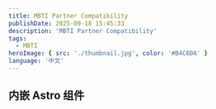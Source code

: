 ```yaml
---
title: MBTI Partner Compatibility
publishDate: 2025-09-18 15:45:33
description: 'MBTI Partner Compatibility'
tags:
  - MBTI
heroImage: { src: './thumbnail.jpg', color: '#B4C6DA' }
language: '中文'
---
```


## 内嵌 Astro 组件

<div id="container" style="height: 100%"></div>
<script type="text/javascript" src="https://code.jquery.com/jquery-3.1.1.min.js"></script>
<script type="text/javascript" src="https://fastly.jsdelivr.net/npm/echarts@5/dist/echarts.min.js"></script>
<script type="text/javascript">
    var dom = document.getElementById('container');
    var myChart = echarts.init(dom, null, {
      renderer: 'canvas',
      useDirtyRect: false
    });
    var app = {};
    
    var option;

    // Click on the data to toggle grouping
      const mbti = [
        'ENFJ',
        'ENFP',
        'ENTJ',
        'ENTP',
        'ESFJ',
        'ESFP',
        'ESTJ',
        'ESTP',
        'INFJ',
        'INFP',
        'INTJ',
        'INTP',
        'ISFJ',
        'ISFP',
        'ISTJ',
        'ISTP'
      ];
      const color = {
        green: '#2D9A69',
        purple: '#7D568F',
        blue: '#3A8DAB',
        yellow: '#E0A433',
        greenLighter: '#10CA77',
        purpleLighter: '#9253AF',
        blueLighter: '#26A9D9',
        yellowLighter: '#F4AC24',
        greenDarker: '#0FB369',
        purpleDarker: '#854AA0',
        blueDarker: '#2298C3',
        yellowDarker: '#F2A30D'
      };
      const fontSize = {
        group: window.innerHeight > 700 ? 24 : 16,
        item: window.innerHeight > 700 ? 13 : 11,
        value: window.innerHeight > 700 ? 15 : 12
      };
      const getColor = (mbti, lightness = 0) => {
        if (mbti.indexOf('NF') >= 0) {
          return lightness < 0
            ? color.greenLighter
            : lightness > 0
            ? color.greenDarker
            : color.green;
        }
        if (mbti.indexOf('NT') >= 0) {
          return lightness < 0
            ? color.purpleLighter
            : lightness > 0
            ? color.purpleDarker
            : color.purple;
        }
        if (mbti.indexOf('S') >= 0 && mbti.indexOf('J') >= 0) {
          return lightness < 0
            ? color.blueLighter
            : lightness > 0
            ? color.blueDarker
            : color.blue;
        }
        if (mbti.indexOf('S') >= 0 && mbti.indexOf('P') >= 0) {
          return lightness < 0
            ? color.yellowLighter
            : lightness > 0
            ? color.yellowDarker
            : color.yellow;
        }
      };
      const generateGroup = (groupName) => {
        const colorMap = {
          NF: color.green,
          NT: color.purple,
          SJ: color.blue,
          SP: color.yellow
        };
        const groupMembers = {
          NF: ['INFJ', 'INFP', 'ENFJ', 'ENFP'],
          NT: ['INTJ', 'INTP', 'ENTJ', 'ENTP'],
          SJ: ['ISFJ', 'ISTJ', 'ESFJ', 'ESTJ'],
          SP: ['ISFP', 'ISTP', 'ESFP', 'ESTP']
        };
        return {
          value: groupName,
          label: {
            color: colorMap[groupName],
            fontSize: fontSize.group,
            fontWeight: 'bolder',
            padding: 0
          },
          children: groupMembers[groupName].map((mbti) => ({
            value: mbti,
            label: {
              color: colorMap[groupName],
              fontSize: fontSize.item,
              fontWeight: 'bold'
            }
          }))
        };
      };
      const xData = [
        generateGroup('NF'),
        generateGroup('NT'),
        generateGroup('SJ'),
        generateGroup('SP')
      ];
      const yData = [
        generateGroup('NF'),
        generateGroup('NT'),
        generateGroup('SJ'),
        generateGroup('SP')
      ];
      const originalData = [
        ['ENFJ', 'ENFJ', 0.86],
        ['ENFJ', 'ENFP', 0.91],
        ['ENFJ', 'ENTJ', 0.42],
        ['ENFJ', 'ENTP', 0.73],
        ['ENFJ', 'ESFJ', 0.64],
        ['ENFJ', 'ESFP', 0.8],
        ['ENFJ', 'ESTJ', 0.22],
        ['ENFJ', 'ESTP', 0.41],
        ['ENFJ', 'INFJ', 0.74],
        ['ENFJ', 'INFP', 0.73],
        ['ENFJ', 'INTJ', 0.16],
        ['ENFJ', 'INTP', 0.35],
        ['ENFJ', 'ISFJ', 0.3],
        ['ENFJ', 'ISFP', 0.4],
        ['ENFJ', 'ISTJ', 0.18],
        ['ENFJ', 'ISTP', 0.09],
        ['ENFP', 'ENFJ', 0.91],
        ['ENFP', 'ENFP', 0.97],
        ['ENFP', 'ENTJ', 0.37],
        ['ENFP', 'ENTP', 0.85],
        ['ENFP', 'ESFJ', 0.42],
        ['ENFP', 'ESFP', 0.93],
        ['ENFP', 'ESTJ', 0.27],
        ['ENFP', 'ESTP', 0.76],
        ['ENFP', 'INFJ', 0.51],
        ['ENFP', 'INFP', 0.73],
        ['ENFP', 'INTJ', 0.13],
        ['ENFP', 'INTP', 0.36],
        ['ENFP', 'ISFJ', 0.11],
        ['ENFP', 'ISFP', 0.49],
        ['ENFP', 'ISTJ', 0.04],
        ['ENFP', 'ISTP', 0.14],
        ['ENTJ', 'ENFJ', 0.42],
        ['ENTJ', 'ENFP', 0.37],
        ['ENTJ', 'ENTJ', 0.91],
        ['ENTJ', 'ENTP', 0.81],
        ['ENTJ', 'ESFJ', 0.53],
        ['ENTJ', 'ESFP', 0.51],
        ['ENTJ', 'ESTJ', 0.87],
        ['ENTJ', 'ESTP', 0.74],
        ['ENTJ', 'INFJ', 0.25],
        ['ENTJ', 'INFP', 0.13],
        ['ENTJ', 'INTJ', 0.46],
        ['ENTJ', 'INTP', 0.47],
        ['ENTJ', 'ISFJ', 0.29],
        ['ENTJ', 'ISFP', 0.06],
        ['ENTJ', 'ISTJ', 0.66],
        ['ENTJ', 'ISTP', 0.41],
        ['ENTP', 'ENFJ', 0.73],
        ['ENTP', 'ENFP', 0.64],
        ['ENTP', 'ENTJ', 0.81],
        ['ENTP', 'ENTP', 0.94],
        ['ENTP', 'ESFJ', 0.32],
        ['ENTP', 'ESFP', 0.87],
        ['ENTP', 'ESTJ', 0.7],
        ['ENTP', 'ESTP', 0.92],
        ['ENTP', 'INFJ', 0.11],
        ['ENTP', 'INFP', 0.35],
        ['ENTP', 'INTJ', 0.22],
        ['ENTP', 'INTP', 0.51],
        ['ENTP', 'ISFJ', 0.05],
        ['ENTP', 'ISFP', 0.14],
        ['ENTP', 'ISTJ', 0.11],
        ['ENTP', 'ISTP', 0.35],
        ['ESFJ', 'ESFJ', 0.94],
        ['ESFJ', 'ESFP', 0.4],
        ['ESFJ', 'ESTJ', 0.77],
        ['ESFJ', 'ESTP', 0.37],
        ['ESFJ', 'INFJ', 0.74],
        ['ESFJ', 'INFP', 0.17],
        ['ESFJ', 'INTJ', 0.32],
        ['ESFJ', 'INTP', 0.05],
        ['ESFJ', 'ISFJ', 0.79],
        ['ESFJ', 'ISFP', 0.57],
        ['ESFJ', 'ISTJ', 0.71],
        ['ESFJ', 'ISTP', 0.19],
        ['ESFP', 'ESFP', 0.7],
        ['ESFP', 'ESTJ', 0.39],
        ['ESFP', 'ESTP', 0.75],
        ['ESFP', 'INFJ', 0.43],
        ['ESFP', 'INFP', 0.58],
        ['ESFP', 'INTJ', 0.22],
        ['ESFP', 'INTP', 0.39],
        ['ESFP', 'ISFJ', 0.12],
        ['ESFP', 'ISFP', 0.58],
        ['ESFP', 'ISTJ', 0.08],
        ['ESFP', 'ISTP', 0.26],
        ['ESTJ', 'ESTJ', 0.96],
        ['ESTJ', 'ESTP', 0.78],
        ['ESTJ', 'INFJ', 0.14],
        ['ESTJ', 'INFP', 0.03],
        ['ESTJ', 'INTJ', 0.33],
        ['ESTJ', 'INTP', 0.22],
        ['ESTJ', 'ISFJ', 0.48],
        ['ESTJ', 'ISFP', 0.22],
        ['ESTJ', 'ISTJ', 0.79],
        ['ESTJ', 'ISTP', 0.55],
        ['ESTP', 'ESTP', 0.95],
        ['ESTP', 'INFJ', 0.05],
        ['ESTP', 'INFP', 0.24],
        ['ESTP', 'INTJ', 0.17],
        ['ESTP', 'INTP', 0.39],
        ['ESTP', 'ISFJ', 0.12],
        ['ESTP', 'ISFP', 0.43],
        ['ESTP', 'ISTJ', 0.2],
        ['ESTP', 'ISTP', 0.62],
        ['INFJ', 'INFJ', 0.95],
        ['INFJ', 'INFP', 0.85],
        ['INFJ', 'INTJ', 0.65],
        ['INFJ', 'INTP', 0.5],
        ['INFJ', 'ISFJ', 0.85],
        ['INFJ', 'ISFP', 0.58],
        ['INFJ', 'ISTJ', 0.53],
        ['INFJ', 'ISTP', 0.23],
        ['INFP', 'INFP', 0.97],
        ['INFP', 'INTJ', 0.7],
        ['INFP', 'INTP', 0.84],
        ['INFP', 'ISFJ', 0.46],
        ['INFP', 'ISFP', 0.78],
        ['INFP', 'ISTJ', 0.21],
        ['INFP', 'ISTP', 0.49],
        ['INTJ', 'INTJ', 0.86],
        ['INTJ', 'INTP', 0.89],
        ['INTJ', 'ISFJ', 0.79],
        ['INTJ', 'ISFP', 0.45],
        ['INTJ', 'ISTJ', 0.85],
        ['INTJ', 'ISTP', 0.78],
        ['INTP', 'INTP', 0.96],
        ['INTP', 'ISFJ', 0.38],
        ['INTP', 'ISFP', 0.43],
        ['INTP', 'ISTJ', 0.51],
        ['INTP', 'ISTP', 0.81],
        ['ISFJ', 'ISFJ', 0.95],
        ['ISFJ', 'ISFP', 0.76],
        ['ISFJ', 'ISTJ', 0.93],
        ['ISFJ', 'ISTP', 0.62],
        ['ISFP', 'ISFP', 0.97],
        ['ISFP', 'ISTJ', 0.47],
        ['ISFP', 'ISTP', 0.76],
        ['ISTJ', 'ISTJ', 0.96],
        ['ISTJ', 'ISTP', 0.78],
        ['ISTP', 'ISTP', 0.96]
      ];
      const dataMap = new Map();
      const avgData = {};
      for (const [a, b, v] of originalData) {
        dataMap.set(`${a}-${b}`, v);
      }
      const heatmapData = [];
      const scatterData = [];
      const decalSize = 1;
      for (const a of mbti) {
        for (const b of mbti) {
          const key = `${a}-${b}`;
          const altKey = `${b}-${a}`;
          let value;
          if (dataMap.has(key)) {
            value = [a, b, dataMap.get(key)];
          } else if (dataMap.has(altKey)) {
            value = [a, b, dataMap.get(altKey)];
          } else {
            value = [a, b, 0];
          }
          heatmapData.push({
            value,
            itemStyle: {
              decal: {
                shape: 'circle',
                symbolSize: 1,
                color: getColor(a, 1),
                backgroundColor: getColor(b, 1),
                dashArrayX: [
                  [decalSize, decalSize],
                  [0, decalSize, decalSize, 0]
                ],
                dashArrayY: [decalSize, 0]
              },
              borderColor: getColor(b),
              borderWidth: 0
            }
          });
          scatterData.push({
            value,
            label: {
              color: value[2] < 0.2 ? getColor(b) : '#fff',
              opacity: value[2] < 0.15 ? 0.6 : 1
            }
          });
        }
      }
      const size = Math.round(Math.min(window.innerWidth, window.innerHeight) * 0.9);
      const fontFamily = 'Ubuntu Condensed, sans-serif';
      const detailSeries = [
        {
          id: 'detail-heatmap',
          type: 'heatmap',
          coordinateSystem: 'matrix',
          data: heatmapData,
          label: {
            show: false
          },
          emphasis: {
            itemStyle: {
              borderWidth: 5
            }
          }
        },
        {
          id: 'detail-scatter',
          type: 'scatter',
          coordinateSystem: 'matrix',
          symbolSize: 0,
          data: scatterData,
          color: '#fff',
          label: {
            show: true,
            formatter: (params) => Math.round(params.value[2] * 100) + '%',
            fontWeight: 'bold',
            color: 'inherit'
          },
          silent: true
        }
      ];
      const getGroup = (mbti) => {
        if (mbti.indexOf('NF') >= 0) {
          return 'NF';
        }
        if (mbti.indexOf('NT') >= 0) {
          return 'NT';
        }
        if (mbti[1] === 'S' && mbti[3] === 'J') {
          return 'SJ';
        }
        if (mbti[1] === 'S' && mbti[3] === 'P') {
          return 'SP';
        }
        return '';
      };
      const groupRawData = {};
      for (let i = 0; i < originalData.length; ++i) {
        const [a, b, v] = originalData[i];
        const groupA = getGroup(a);
        const groupB = getGroup(b);
        const key = groupA > groupB ? `${groupA}-${groupB}` : `${groupB}-${groupA}`;
        if (groupRawData[key]) {
          groupRawData[key].push(v);
        } else {
          groupRawData[key] = [v];
        }
      }
      const groupData = [];
      function median(arr) {
        const sorted = arr.slice().sort((a, b) => a - b);
        const mid = Math.floor(sorted.length / 2);
        if (sorted.length % 2 === 0) {
          return (sorted[mid - 1] + sorted[mid]) / 2;
        } else {
          return sorted[mid];
        }
      }
      for (const key in groupRawData) {
        if (groupRawData.hasOwnProperty(key)) {
          const [a, b] = key.split('-');
          const v = median(groupRawData[key]);
          const colorA = getColor(a, 1);
          const colorB = getColor(b, 1);
          const label = {
            color: v < 0.2 ? getColor(b) : '#fff',
            fontSize: fontSize.value,
            fontWeight: 'bold',
            opacity: v < 0.15 ? 0.6 : 1,
            formatter: (params) => {
              return `${Math.round(params.value[2] * 100)}%`;
            }
          };
          const decalSize = 3;
          const itemStyle = {
            decal: {
              shape: 'circle',
              symbolSize: 1,
              color: colorA,
              backgroundColor: colorB,
              dashArrayX: [
                [decalSize, decalSize],
                [0, decalSize, decalSize, 0]
              ],
              dashArrayY: [decalSize, 0]
            },
            borderColor: getColor(b),
            borderWidth: 0
          };
          groupData.push({
            value: [a, b, v],
            label,
            itemStyle
          });
          if (a !== b) {
            groupData.push({
              value: [b, a, v],
              label,
              itemStyle
            }); // Symmetric
          }
        }
      }
      const groupSeries = [
        {
          id: 'summary-heatmap',
          type: 'heatmap',
          coordinateSystem: 'matrix',
          data: groupData,
          label: {
            show: true
          }
        }
      ];
      option = {
        backgroundColor: '#F0F7F9',
        textStyle: {
          fontFamily
        },
        title: {
          text: 'MBTI Partner Compatibility',
          subtext:
            'Data from: https://www.personalitydata.org/16-types/enfj-relationships#partner-matrix',
          sublink:
            'https://www.personalitydata.org/16-types/enfj-relationships#partner-matrix',
          left: 'center',
          top: 5,
          textStyle: {
            fontSize: 20,
            color: '#57576A'
          },
          itemGap: 5
        },
        tooltip: {
          formatter: (params) => {
            return `<span style="color:${getColor(
              params.value[1]
            )};font-weight:bold">${params.value[1]}</span> /
                                  <span style="color:${getColor(
                                    params.value[0]
                                  )};font-weight:bold">${params.value[0]}</span> :
                                  ${Math.round(params.value[2] * 100)}%`;
          },
          borderColor: '#eee',
          padding: [2, 8]
        },
        matrix: {
          x: {
            data: xData,
            itemStyle: {
              borderColor: 'transparent',
              borderWidth: 0
            },
            dividerLineStyle: {
              width: 0
            },
            label: {
              fontFamily
            },
            levels: [
              {
                levelSize: 25
              },
              {
                levelSize: 30
              }
            ]
          },
          y: {
            data: yData,
            itemStyle: {
              borderColor: 'transparent',
              borderWidth: 0
            },
            dividerLineStyle: {
              width: 0
            },
            label: {
              fontFamily
            }
          },
          body: {
            itemStyle: {
              borderWidth: 0
            },
            label: {
              fontFamily
            }
          },
          width: size,
          height: size,
          left: (window.innerWidth - size) / 2,
          top: 50,
          backgroundStyle: {
            color: 'transparent',
            borderColor: 'transparent',
            borderWidth: 0
          }
        },
        visualMap: [
          {
            type: 'continuous',
            min: 0,
            max: 1,
            dimension: 2,
            calculable: true,
            orient: 'horizontal',
            top: 5,
            left: 'center',
            inRange: {
              opacity: [0, 1]
            },
            seriesIndex: [0, 2],
            show: false
          }
        ],
        series: detailSeries,
        aria: {
          enabled: true,
          decal: {
            show: true
          }
        },
        animation: 0
      };
      let isGroup = false;
      myChart.on('click', () => {
        isGroup = !isGroup;
        option.series = isGroup ? groupSeries : detailSeries;
        myChart.setOption(option, true);
      });


    if (option && typeof option === 'object') {
      myChart.setOption(option);
    }

    window.addEventListener('resize', myChart.resize);
</script>